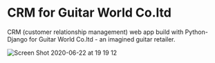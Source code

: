 # CRM for Guitar World Co.ltd

CRM (customer relationship management) web app build with Python-Django for Guitar World Co.ltd - an imagined guitar retailer.

![Screen Shot 2020-06-22 at 19 19 12](https://user-images.githubusercontent.com/52077647/85276858-697f7200-b4bd-11ea-966a-e96ed8e59acc.png)

